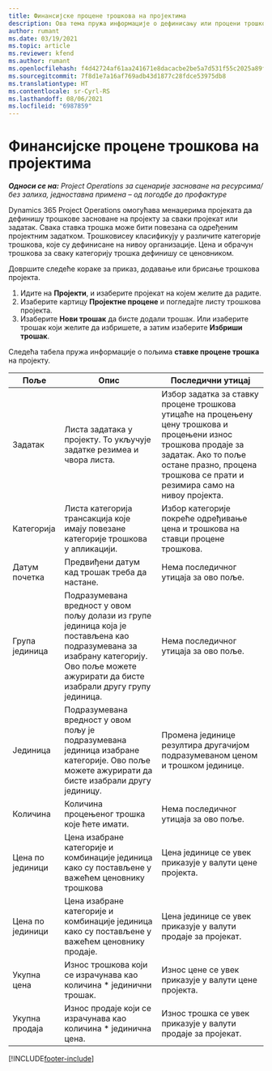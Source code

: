 ```yaml
---
title: Финансијске процене трошкова на пројектима
description: Ова тема пружа информације о дефинисању или процени трошкова заснованих на пројекту.
author: rumant
ms.date: 03/19/2021
ms.topic: article
ms.reviewer: kfend
ms.author: rumant
ms.openlocfilehash: f4d42724af61aa241671e8dacacbe2be5a7d531f55c2025a89ff777ac41e9b67
ms.sourcegitcommit: 7f8d1e7a16af769adb43d1877c28fdce53975db8
ms.translationtype: HT
ms.contentlocale: sr-Cyrl-RS
ms.lasthandoff: 08/06/2021
ms.locfileid: "6987859"
---
```

# <a name="financial-estimates-for-expenses-on-projects"></a>Финансијске процене трошкова на пројектима
_**Односи се на:** Project Operations за сценарије засноване на ресурсима/без залиха, једноставна примена – од погодбе до профактуре_

Dynamics 365 Project Operations омогућава менаџерима пројеката да дефинишу трошкове засноване на пројекту за сваки пројекат или задатак. Свака ставка трошка може бити повезана са одређеним пројектним задатком. Трошковисеу класификују у различите категорије трошкова, које су дефинисане на нивоу организације. Цена и обрачун трошкова за сваку категорију трошка дефинишу се ценовником. 

Довршите следеће кораке за приказ, додавање или брисање трошкова пројекта.

1. Идите на **Пројекти**, и изаберите пројекат на којем желите да радите.
2. Изаберите картицу **Пројектне процене** и погледајте листу трошкова пројекта.
3. Изаберите **Нови трошак** да бисте додали трошак. Или изаберите трошак који желите да избришете, а затим изаберите **Избриши трошак**.

Следећа табела пружа информације о пољима **ставке процене трошка** на пројекту. 

| **Поље** | **Опис** | **Последични утицај** |
| --- | --- | --- |
| Задатак | Листа задатака у пројекту. То укључује задатке резимеа и чвора листа. | Избор задатка за ставку процене трошкова утицаће на процењену цену трошкова и процењени износ трошкова продаје за задатак. Ако то поље остане празно, процена трошкова се прати и резимира само на нивоу пројекта. |
| Категорија | Листа категорија трансакција које имају повезане категорије трошкова у апликацији. | Избор категорије покреће одређивање цена и трошкова на ставци процене трошкова. |
| Датум почетка | Предвиђени датум кад трошак треба да настане. | Нема последичног утицаја за ово поље. |
| Група јединица | Подразумевана вредност у овом пољу долази из групе јединица која је постављена као подразумевана за изабрану категорију. Ово поље можете ажурирати да бисте изабрали другу групу јединица. | Нема последичног утицаја за ово поље. |
| Јединица | Подразумевана вредност у овом пољу је подразумевана јединица изабране категорије. Ово поље можете ажурирати да бисте изабрали другу јединицу. | Промена јединице резултира другачијом подразумеваном ценом и трошком јединице. |
| Количина | Количина процењеног трошка које ћете имати. | Нема последичног утицаја за ово поље. |
| Цена по јединици | Цена изабране категорије и комбинације јединица како су постављене у важећем ценовнику трошкова | Цена јединице се увек приказује у валути цене пројекта. |
| Цена по јединици | Цена изабране категорије и комбинације јединица како су постављене у важећем ценовнику продаје. | Цена јединице се увек приказује у валути продаје за пројекат. |
| Укупна цена | Износ трошкова који се израчунава као количина \* јединични трошак.| Износ цене се увек приказује у валути цене пројекта. |
| Укупна продаја | Износ продаје који се израчунава као количина \* јединична цена. | Износ трошка се увек приказује у валути продаје за пројекат. |


[!INCLUDE[footer-include](../includes/footer-banner.md)]
